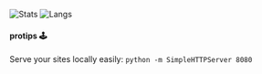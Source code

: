![Stats](https://github-readme-stats.vercel.app/api?username=willfolsom&count_private=true&show_icons=true&theme=dark)
![Langs](https://github-readme-stats.vercel.app/api/top-langs/?username=willfolsom&layout=compact&theme=dark)

#### protips 🕹️
Serve your sites locally easily: ```python -m SimpleHTTPServer 8080```
